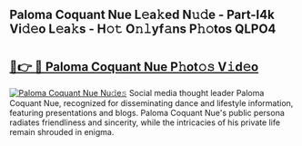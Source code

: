 ## Paloma Coquant Nue L𝚎a𝚔ed N𝚞𝚍e - Part-I4k Vi𝚍𝚎o L𝚎a𝚔s - H𝚘𝚝 O𝚗𝚕yf𝚊ns P𝚑𝚘tos QLPO4

# <h2><a href="http://kf8b36e.oniu.top/?m=Paloma+Coquant+Nue">🔗👉 🔴 Paloma Coquant Nue P𝚑ot𝚘𝚜 V𝚒d𝚎o</a></h2>

[![Paloma Coquant Nue Nu𝚍e𝚜](https://i.imgur.com/0qMVB7G.gif)](http://kf8b36e.oniu.top/?m=Paloma+Coquant+Nue)
Social media thought leader Paloma Coquant Nue, recognized for disseminating dance and lifestyle information, featuring presentations and blogs. Paloma Coquant Nue's public persona radiates friendliness and sincerity, while the intricacies of his private life remain shrouded in enigma.  
